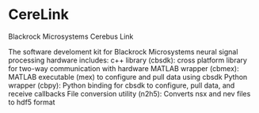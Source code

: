 CereLink
========

Blackrock Microsystems Cerebus Link

The software develoment kit for Blackrock Microsystems neural signal processing hardware includes:
c++ library (cbsdk): cross platform library for two-way communication with hardware
MATLAB wrapper (cbmex): MATLAB executable (mex) to configure and pull data using cbsdk
Python wrapper (cbpy): Python binding for cbsdk to configure, pull data, and receive callbacks
File conversion utility (n2h5): Converts nsx and nev files to hdf5 format
